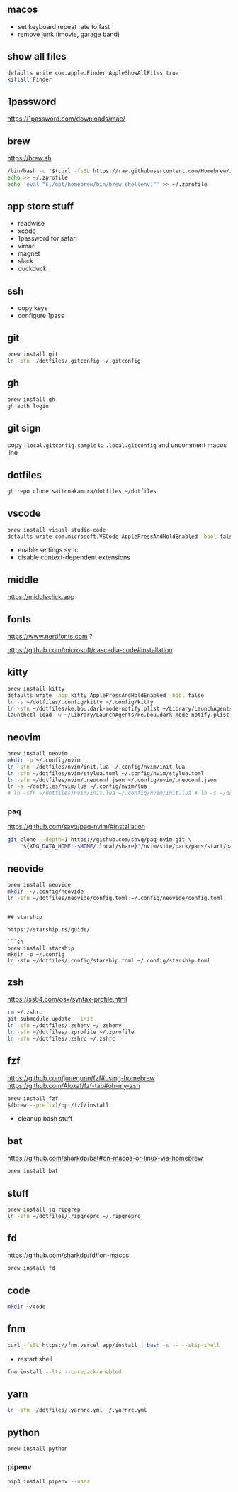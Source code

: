 ## macos

- set keyboard repeat rate to fast
- remove junk (imovie, garage band)

## show all files

```sh
defaults write com.apple.Finder AppleShowAllFiles true
killall Finder
```

## 1password

https://1password.com/downloads/mac/

## brew

https://brew.sh

```sh
/bin/bash -c "$(curl -fsSL https://raw.githubusercontent.com/Homebrew/install/HEAD/install.sh)"
echo >> ~/.zprofile
echo 'eval "$(/opt/homebrew/bin/brew shellenv)"' >> ~/.zprofile
```

## app store stuff

- readwise
- xcode
- 1password for safari
- vimari
- magnet
- slack
- duckduck

## ssh

- copy keys
- configure 1pass

## git

```sh
brew install git
ln -sfn ~/dotfiles/.gitconfig ~/.gitconfig
```


## gh

```sh
brew install gh
gh auth login
```

## git sign

copy `.local.gitconfig.sample` to `.local.gitconfig` and uncomment macos line

## dotfiles

```sh
gh repo clone saitonakamura/dotfiles ~/dotfiles
```


## vscode

```sh
brew install visual-studio-code
defaults write com.microsoft.VSCode ApplePressAndHoldEnabled -bool false
```

- enable settings sync
- disable context-dependent extensions

## middle

https://middleclick.app

## fonts

https://www.nerdfonts.com ?

https://github.com/microsoft/cascadia-code#installation

## kitty

```sh
brew install kitty
defaults write -app kitty ApplePressAndHoldEnabled -bool false
ln -s ~/dotfiles/.config/kitty ~/.config/kitty
ln -sfn ~/dotfiles/ke.bou.dark-mode-notify.plist ~/Library/LaunchAgents/ke.bou.dark-mode-notify.plist
launchctl load -w ~/Library/LaunchAgents/ke.bou.dark-mode-notify.plist
```


## neovim

```sh
brew install neovim
mkdir -p ~/.config/nvim
ln -sfn ~/dotfiles/nvim/init.lua ~/.config/nvim/init.lua
ln -sfn ~/dotfiles/nvim/stylua.toml ~/.config/nvim/stylua.toml
ln -sfn ~/dotfiles/nvim/.neoconf.json ~/.config/nvim/.neoconf.json
ln -s ~/dotfiles/nvim/lua ~/.config/nvim/lua
# ln -sfn ~/dotfiles/nvim/init.lua ~/.config/nvim/init.lua # ln -s ~/dotfiles/nvim/lua ~/.config/nvim/lua
```

### paq

https://github.com/savq/paq-nvim/#installation

```sh
git clone --depth=1 https://github.com/savq/paq-nvim.git \
    "${XDG_DATA_HOME:-$HOME/.local/share}"/nvim/site/pack/paqs/start/paq-nvim
```

## neovide

```sh
brew install neovide
mkdir  ~/.config/neovide
ln -sfn ~/dotfiles/neovide/config.toml ~/.config/neovide/config.toml
```

````

## starship

https://starship.rs/guide/

```sh
brew install starship
mkdir -p ~/.config
ln -sfn ~/dotfiles/.config/starship.toml ~/.config/starship.toml
````

## zsh

https://ss64.com/osx/syntax-profile.html

```sh
rm ~/.zshrc
git submodule update --init 
ln -sfn ~/dotfiles/.zshenv ~/.zshenv
ln -sfn ~/dotfiles/.zprofile ~/.zprofile
ln -sfn ~/dotfiles/.zshrc ~/.zshrc
```

## fzf

https://github.com/junegunn/fzf#using-homebrew
https://github.com/Aloxaf/fzf-tab#oh-my-zsh

```sh
brew install fzf
$(brew --prefix)/opt/fzf/install
```

- cleanup bash stuff

## bat

https://github.com/sharkdp/bat#on-macos-or-linux-via-homebrew

```sh
brew install bat
```

## stuff

```sh
brew install jq ripgrep
ln -sfn ~/dotfiles/.ripgreprc ~/.ripgreprc
```

## fd

https://github.com/sharkdp/fd#on-macos

```sh
brew install fd
```

## code

```sh
mkdir ~/code
```

## fnm

```sh
curl -fsSL https://fnm.vercel.app/install | bash -s -- --skip-shell
```

- restart shell

```sh
fnm install --lts --corepack-enabled
```

## yarn

```sh
ln -sfn ~/dotfiles/.yarnrc.yml ~/.yarnrc.yml
```

## python

```sh
brew install python
```

### pipenv

```sh
pip3 install pipenv --user
```
